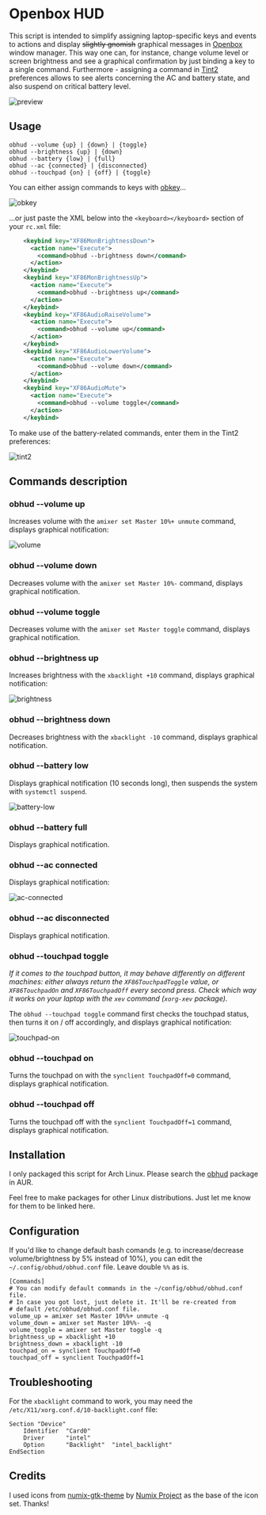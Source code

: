 # Openbox HUD

This script is intended to simplify assigning 
laptop-specific keys and events to actions and display ~~slightly gnomish~~
graphical messages in [Openbox](http://openbox.org) window manager. 
This way one can, for instance, change volume level or screen brightness 
and see a graphical confirmation by just binding a key to a single 
command. Furthermore - assigning a command in [Tint2](https://gitlab.com/o9000/tint2) 
preferences allows to see alerts concerning the AC and
battery state, and also suspend on critical battery level.

![preview](http://nwg.pl/obhud/images/preview1.png)

## Usage
````
obhud --volume {up} | {down} | {toggle}
obhud --brightness {up} | {down}
obhud --battery {low} | {full}
obhud --ac {connected} | {disconnected}
obhud --touchpad {on} | {off} | {toggle}
````
You can either assign commands to keys with [obkey](https://code.google.com/archive/p/obkey)...

![obkey](http://nwg.pl/obhud/images/obkey1.png)

...or just paste the XML below 
into the `<keyboard></keyboard>` section of your `rc.xml` file:

````xml
    <keybind key="XF86MonBrightnessDown">
      <action name="Execute">
        <command>obhud --brightness down</command>
      </action>
    </keybind>
    <keybind key="XF86MonBrightnessUp">
      <action name="Execute">
        <command>obhud --brightness up</command>
      </action>
    </keybind>
    <keybind key="XF86AudioRaiseVolume">
      <action name="Execute">
        <command>obhud --volume up</command>
      </action>
    </keybind>
    <keybind key="XF86AudioLowerVolume">
      <action name="Execute">
        <command>obhud --volume down</command>
      </action>
    </keybind>
    <keybind key="XF86AudioMute">
      <action name="Execute">
        <command>obhud --volume toggle</command>
      </action>
    </keybind>
````

To make use of the battery-related commands, enter them in the 
Tint2 preferences:

![tint2](http://nwg.pl/obhud/images/tint2.png)

## Commands description

### obhud --volume up

Increases volume with the `amixer set Master 10%+ unmute` command, 
displays graphical notification:

![volume](http://nwg.pl/obhud/images/volume.png)

### obhud --volume down

Decreases volume with the `amixer set Master 10%-` command, displays
graphical notification.

### obhud --volume toggle

Decreases volume with the `amixer set Master toggle` command, displays
graphical notification.

### obhud --brightness up

Increases brightness with the `xbacklight +10` command, displays
graphical notification:

![brightness](http://nwg.pl/obhud/images/brightness.png)

### obhud --brightness down

Decreases brightness with the `xbacklight -10` command, displays
graphical notification.

### obhud --battery low

Displays graphical notification (10 seconds long), then suspends 
the system with `systemctl suspend`.

![battery-low](http://nwg.pl/obhud/images/battery-low.png)

### obhud --battery full

Displays graphical notification.

### obhud --ac connected

Displays graphical notification:

![ac-connected](http://nwg.pl/obhud/images/ac-connected.png)

### obhud --ac disconnected

Displays graphical notification.

### obhud --touchpad toggle

*If it comes to the touchpad button, it may behave differently on different machines:
either always return the `XF86TouchpadToggle` value, or `XF86TouchpadOn` and 
`XF86TouchpadOff` every second press. Check which way it works on your laptop with 
the `xev` command (`xorg-xev` package).*

The `obhud --touchpad toggle` command first checks the touchpad status, then turns
it on / off accordingly, and displays graphical notification:

![touchpad-on](http://nwg.pl/obhud/images/touchpad-on.png)

### obhud --touchpad on

Turns the touchpad on with the `synclient TouchpadOff=0` command, displays
graphical notification.

### obhud --touchpad off

Turns the touchpad off with the `synclient TouchpadOff=1` command, displays
graphical notification.

## Installation
I only packaged this script for Arch Linux. Please search
the [obhud](https://aur.archlinux.org/packages/obhud) package in AUR.

Feel free to make packages for other Linux distributions. Just let me
know for them to be linked here.

## Configuration
If you'd like to change default bash comands (e.g. to 
increase/decrease volume/brightness by 5% instead of 10%), you can
edit the `~/.config/obhud/obhud.conf` file. Leave double `%%` as is.
````commandline
[Commands]
# You can modify default commands in the ~/config/obhud/obhud.conf file.
# In case you got lost, just delete it. It'll be re-created from
# default /etc/obhud/obhud.conf file.
volume_up = amixer set Master 10%%+ unmute -q
volume_down = amixer set Master 10%%- -q
volume_toggle = amixer set Master toggle -q
brightness_up = xbacklight +10
brightness_down = xbacklight -10
touchpad_on = synclient TouchpadOff=0
touchpad_off = synclient TouchpadOff=1

```` 
## Troubleshooting
For the `xbacklight` command to work, you may need the 
`/etc/X11/xorg.conf.d/10-backlight.conf` file:
````commandline
Section "Device"
    Identifier  "Card0"
    Driver      "intel"
    Option      "Backlight"  "intel_backlight"
EndSection
````

## Credits
I used icons from [numix-gtk-theme](https://www.archlinux.org/packages/community/any/numix-gtk-theme)
by [Numix Project](http://numixproject.org) as the base of the icon set. Thanks!


